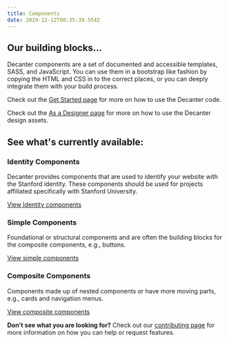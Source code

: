 ```yaml
---
title: Components
date: 2019-12-12T00:35:39.554Z
---
```

## Our building blocks...

Decanter components are a set of documented and accessible templates, SASS, and JavaScript. You can use them in a bootstrap like fashion by copying the HTML and CSS in to the correct places, or you can deeply integrate them with your build process.

Check out the [Get Started page](/page/use-decanter-as-a-developer-installation/) for more on how to use the Decanter code.

Check out the [As a Designer page](/page/use-decanter-as-a-designer/) for more on how to use the Decanter design assets. 

## See what's currently available:

### Identity Components

Decanter provides components that are used to identify your website with the Stanford identity. These components should be used for projects affiliated specifically with Stanford University.

<a href="/component/identity/" class="su-button">View Identity components</a>

### Simple Components

Foundational or structural components and are often the building blocks for the composite components, e.g., buttons.

<a href="/component/simple/" class="su-button">View simple components</a> 

### Composite Components

Components made up of nested components or have more moving parts, e.g., cards and navigation menus.

<a href="/component/composite/" class="su-button">View composite components</a> 

**Don't see what you are looking for?** Check out our [contributing page](/page/about-contributing/) for more information on how you can help or request features.
